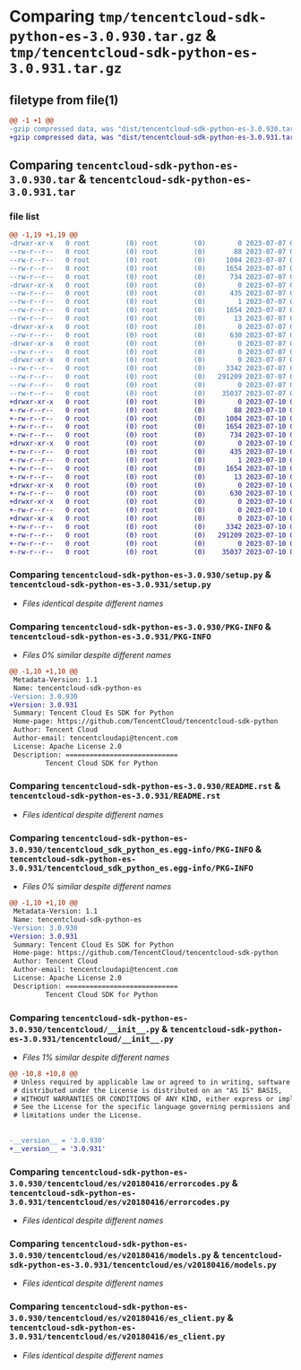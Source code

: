 # Comparing `tmp/tencentcloud-sdk-python-es-3.0.930.tar.gz` & `tmp/tencentcloud-sdk-python-es-3.0.931.tar.gz`

## filetype from file(1)

```diff
@@ -1 +1 @@
-gzip compressed data, was "dist/tencentcloud-sdk-python-es-3.0.930.tar", last modified: Fri Jul  7 00:23:46 2023, max compression
+gzip compressed data, was "dist/tencentcloud-sdk-python-es-3.0.931.tar", last modified: Mon Jul 10 00:40:29 2023, max compression
```

## Comparing `tencentcloud-sdk-python-es-3.0.930.tar` & `tencentcloud-sdk-python-es-3.0.931.tar`

### file list

```diff
@@ -1,19 +1,19 @@
-drwxr-xr-x   0 root         (0) root         (0)        0 2023-07-07 00:23:46.000000 tencentcloud-sdk-python-es-3.0.930/
--rw-r--r--   0 root         (0) root         (0)       88 2023-07-07 00:23:46.000000 tencentcloud-sdk-python-es-3.0.930/setup.cfg
--rw-r--r--   0 root         (0) root         (0)     1004 2023-07-07 00:23:46.000000 tencentcloud-sdk-python-es-3.0.930/setup.py
--rw-r--r--   0 root         (0) root         (0)     1654 2023-07-07 00:23:46.000000 tencentcloud-sdk-python-es-3.0.930/PKG-INFO
--rw-r--r--   0 root         (0) root         (0)      734 2023-07-07 00:23:46.000000 tencentcloud-sdk-python-es-3.0.930/README.rst
-drwxr-xr-x   0 root         (0) root         (0)        0 2023-07-07 00:23:46.000000 tencentcloud-sdk-python-es-3.0.930/tencentcloud_sdk_python_es.egg-info/
--rw-r--r--   0 root         (0) root         (0)      435 2023-07-07 00:23:46.000000 tencentcloud-sdk-python-es-3.0.930/tencentcloud_sdk_python_es.egg-info/SOURCES.txt
--rw-r--r--   0 root         (0) root         (0)        1 2023-07-07 00:23:46.000000 tencentcloud-sdk-python-es-3.0.930/tencentcloud_sdk_python_es.egg-info/dependency_links.txt
--rw-r--r--   0 root         (0) root         (0)     1654 2023-07-07 00:23:46.000000 tencentcloud-sdk-python-es-3.0.930/tencentcloud_sdk_python_es.egg-info/PKG-INFO
--rw-r--r--   0 root         (0) root         (0)       13 2023-07-07 00:23:46.000000 tencentcloud-sdk-python-es-3.0.930/tencentcloud_sdk_python_es.egg-info/top_level.txt
-drwxr-xr-x   0 root         (0) root         (0)        0 2023-07-07 00:23:46.000000 tencentcloud-sdk-python-es-3.0.930/tencentcloud/
--rw-r--r--   0 root         (0) root         (0)      630 2023-07-07 00:23:46.000000 tencentcloud-sdk-python-es-3.0.930/tencentcloud/__init__.py
-drwxr-xr-x   0 root         (0) root         (0)        0 2023-07-07 00:23:46.000000 tencentcloud-sdk-python-es-3.0.930/tencentcloud/es/
--rw-r--r--   0 root         (0) root         (0)        0 2023-07-07 00:23:46.000000 tencentcloud-sdk-python-es-3.0.930/tencentcloud/es/__init__.py
-drwxr-xr-x   0 root         (0) root         (0)        0 2023-07-07 00:23:46.000000 tencentcloud-sdk-python-es-3.0.930/tencentcloud/es/v20180416/
--rw-r--r--   0 root         (0) root         (0)     3342 2023-07-07 00:23:46.000000 tencentcloud-sdk-python-es-3.0.930/tencentcloud/es/v20180416/errorcodes.py
--rw-r--r--   0 root         (0) root         (0)   291209 2023-07-07 00:23:46.000000 tencentcloud-sdk-python-es-3.0.930/tencentcloud/es/v20180416/models.py
--rw-r--r--   0 root         (0) root         (0)        0 2023-07-07 00:23:46.000000 tencentcloud-sdk-python-es-3.0.930/tencentcloud/es/v20180416/__init__.py
--rw-r--r--   0 root         (0) root         (0)    35037 2023-07-07 00:23:46.000000 tencentcloud-sdk-python-es-3.0.930/tencentcloud/es/v20180416/es_client.py
+drwxr-xr-x   0 root         (0) root         (0)        0 2023-07-10 00:40:29.000000 tencentcloud-sdk-python-es-3.0.931/
+-rw-r--r--   0 root         (0) root         (0)       88 2023-07-10 00:40:29.000000 tencentcloud-sdk-python-es-3.0.931/setup.cfg
+-rw-r--r--   0 root         (0) root         (0)     1004 2023-07-10 00:40:28.000000 tencentcloud-sdk-python-es-3.0.931/setup.py
+-rw-r--r--   0 root         (0) root         (0)     1654 2023-07-10 00:40:29.000000 tencentcloud-sdk-python-es-3.0.931/PKG-INFO
+-rw-r--r--   0 root         (0) root         (0)      734 2023-07-10 00:40:28.000000 tencentcloud-sdk-python-es-3.0.931/README.rst
+drwxr-xr-x   0 root         (0) root         (0)        0 2023-07-10 00:40:29.000000 tencentcloud-sdk-python-es-3.0.931/tencentcloud_sdk_python_es.egg-info/
+-rw-r--r--   0 root         (0) root         (0)      435 2023-07-10 00:40:29.000000 tencentcloud-sdk-python-es-3.0.931/tencentcloud_sdk_python_es.egg-info/SOURCES.txt
+-rw-r--r--   0 root         (0) root         (0)        1 2023-07-10 00:40:29.000000 tencentcloud-sdk-python-es-3.0.931/tencentcloud_sdk_python_es.egg-info/dependency_links.txt
+-rw-r--r--   0 root         (0) root         (0)     1654 2023-07-10 00:40:29.000000 tencentcloud-sdk-python-es-3.0.931/tencentcloud_sdk_python_es.egg-info/PKG-INFO
+-rw-r--r--   0 root         (0) root         (0)       13 2023-07-10 00:40:29.000000 tencentcloud-sdk-python-es-3.0.931/tencentcloud_sdk_python_es.egg-info/top_level.txt
+drwxr-xr-x   0 root         (0) root         (0)        0 2023-07-10 00:40:29.000000 tencentcloud-sdk-python-es-3.0.931/tencentcloud/
+-rw-r--r--   0 root         (0) root         (0)      630 2023-07-10 00:40:28.000000 tencentcloud-sdk-python-es-3.0.931/tencentcloud/__init__.py
+drwxr-xr-x   0 root         (0) root         (0)        0 2023-07-10 00:40:29.000000 tencentcloud-sdk-python-es-3.0.931/tencentcloud/es/
+-rw-r--r--   0 root         (0) root         (0)        0 2023-07-10 00:40:28.000000 tencentcloud-sdk-python-es-3.0.931/tencentcloud/es/__init__.py
+drwxr-xr-x   0 root         (0) root         (0)        0 2023-07-10 00:40:29.000000 tencentcloud-sdk-python-es-3.0.931/tencentcloud/es/v20180416/
+-rw-r--r--   0 root         (0) root         (0)     3342 2023-07-10 00:40:28.000000 tencentcloud-sdk-python-es-3.0.931/tencentcloud/es/v20180416/errorcodes.py
+-rw-r--r--   0 root         (0) root         (0)   291209 2023-07-10 00:40:28.000000 tencentcloud-sdk-python-es-3.0.931/tencentcloud/es/v20180416/models.py
+-rw-r--r--   0 root         (0) root         (0)        0 2023-07-10 00:40:28.000000 tencentcloud-sdk-python-es-3.0.931/tencentcloud/es/v20180416/__init__.py
+-rw-r--r--   0 root         (0) root         (0)    35037 2023-07-10 00:40:28.000000 tencentcloud-sdk-python-es-3.0.931/tencentcloud/es/v20180416/es_client.py
```

### Comparing `tencentcloud-sdk-python-es-3.0.930/setup.py` & `tencentcloud-sdk-python-es-3.0.931/setup.py`

 * *Files identical despite different names*

### Comparing `tencentcloud-sdk-python-es-3.0.930/PKG-INFO` & `tencentcloud-sdk-python-es-3.0.931/PKG-INFO`

 * *Files 0% similar despite different names*

```diff
@@ -1,10 +1,10 @@
 Metadata-Version: 1.1
 Name: tencentcloud-sdk-python-es
-Version: 3.0.930
+Version: 3.0.931
 Summary: Tencent Cloud Es SDK for Python
 Home-page: https://github.com/TencentCloud/tencentcloud-sdk-python
 Author: Tencent Cloud
 Author-email: tencentcloudapi@tencent.com
 License: Apache License 2.0
 Description: ============================
         Tencent Cloud SDK for Python
```

### Comparing `tencentcloud-sdk-python-es-3.0.930/README.rst` & `tencentcloud-sdk-python-es-3.0.931/README.rst`

 * *Files identical despite different names*

### Comparing `tencentcloud-sdk-python-es-3.0.930/tencentcloud_sdk_python_es.egg-info/PKG-INFO` & `tencentcloud-sdk-python-es-3.0.931/tencentcloud_sdk_python_es.egg-info/PKG-INFO`

 * *Files 0% similar despite different names*

```diff
@@ -1,10 +1,10 @@
 Metadata-Version: 1.1
 Name: tencentcloud-sdk-python-es
-Version: 3.0.930
+Version: 3.0.931
 Summary: Tencent Cloud Es SDK for Python
 Home-page: https://github.com/TencentCloud/tencentcloud-sdk-python
 Author: Tencent Cloud
 Author-email: tencentcloudapi@tencent.com
 License: Apache License 2.0
 Description: ============================
         Tencent Cloud SDK for Python
```

### Comparing `tencentcloud-sdk-python-es-3.0.930/tencentcloud/__init__.py` & `tencentcloud-sdk-python-es-3.0.931/tencentcloud/__init__.py`

 * *Files 1% similar despite different names*

```diff
@@ -10,8 +10,8 @@
 # Unless required by applicable law or agreed to in writing, software
 # distributed under the License is distributed on an "AS IS" BASIS,
 # WITHOUT WARRANTIES OR CONDITIONS OF ANY KIND, either express or implied.
 # See the License for the specific language governing permissions and
 # limitations under the License.
 
 
-__version__ = '3.0.930'
+__version__ = '3.0.931'
```

### Comparing `tencentcloud-sdk-python-es-3.0.930/tencentcloud/es/v20180416/errorcodes.py` & `tencentcloud-sdk-python-es-3.0.931/tencentcloud/es/v20180416/errorcodes.py`

 * *Files identical despite different names*

### Comparing `tencentcloud-sdk-python-es-3.0.930/tencentcloud/es/v20180416/models.py` & `tencentcloud-sdk-python-es-3.0.931/tencentcloud/es/v20180416/models.py`

 * *Files identical despite different names*

### Comparing `tencentcloud-sdk-python-es-3.0.930/tencentcloud/es/v20180416/es_client.py` & `tencentcloud-sdk-python-es-3.0.931/tencentcloud/es/v20180416/es_client.py`

 * *Files identical despite different names*

